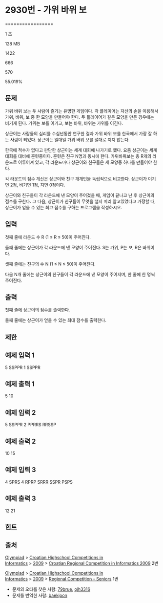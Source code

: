 # 2930번 - 가위 바위 보


=================

1 초

128 MB

1422

666

570

55.019%

문제
--

가위 바위 보는 두 사람이 즐기는 유명한 게임이다. 각 플레이어는 자신의 손을 이용해서 가위, 바위, 보 중 한 모양을 만들어야 한다. 두 플레이어가 같은 모양을 만든 경우에는 비기게 된다. 가위는 보를 이기고, 보는 바위, 바위는 가위를 이긴다.

상근이는 사람들의 심리를 수십년동안 연구한 결과 가위 바위 보를 한국에서 가장 잘 하는 사람이 되었다. 상근이는 일대일 가위 바위 보를 절대로 지지 않는다.

한국에 적수가 없다고 판단한 상근이는 세계 대회에 나가기로 했다. 요즘 상근이는 세계 대회를 대비해 훈련중이다. 훈련은 친구 N명과 동시에 한다. 가위바위보는 총 R개의 라운드로 이루어져 있고, 각 라운드마다 상근이와 친구들은 세 모양중 하나를 만들어야 한다.

각 라운드의 점수 계산은 상근이와 친구 개개인을 독립적으로 비교한다. 상근이가 이기면 2점, 비기면 1점, 지면 0점이다. 

상근이와 친구들이 각 라운드에 낸 모양이 주어졌을 때, 게임이 끝나고 난 후 상근이의 점수를 구한다. 그 다음, 상근이가 친구들이 무엇을 낼지 미리 알고있었다고 가정할 때, 상근이가 얻을 수 있는 최고 점수를 구하는 프로그램을 작성하시오.

입력
--

첫째 줄에 라운드 수 R (1 ≤ R ≤ 50)이 주어진다.

둘째 줄에는 상근이가 각 라운드에 낸 모양이 주어진다. S는 가위, P는 보, R은 바위이다.

셋째 줄에는 친구의 수 N (1 ≤ N ≤ 50)이 주어진다.

다음 N개 줄에는 상근이의 친구들이 각 라운드에 낸 모양이 주어지며, 한 줄에 한 명씩 주어진다.

출력
--

첫째 줄에 상근이의 점수를 출력한다.

둘째 줄에는 상근이가 얻을 수 있는 최대 점수를 출력한다.

제한
--

예제 입력 1
-------

5
SSPPR
1
SSPPR

예제 출력 1
-------

5
10

예제 입력 2
-------

5
SSPPR
2
PPRRS
RRSSP

예제 출력 2
-------

10
15

예제 입력 3
-------

4
SPRS
4
RPRP
SRRR
SSPR
PSPS

예제 출력 3
-------

12
21

힌트
--

출처
--

[Olympiad](/category/2) > [Croatian Highschool Competitions in Informatics](/category/25) > [2009](/category/29) > [Croatian Regional Competition in Informatics 2009](/category/detail/91) 2번

[Olympiad](/category/2) > [Croatian Highschool Competitions in Informatics](/category/25) > [2009](/category/29) > [Regional Competition - Seniors](/category/detail/1070) 1번

*   문제의 오타를 찾은 사람: [79brue](/user/79brue), [ojh3316](/user/ojh3316)
*   문제를 번역한 사람: [baekjoon](/user/baekjoon)